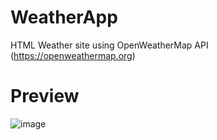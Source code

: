 # WeatherApp
HTML Weather site using OpenWeatherMap API (https://openweathermap.org)

# Preview
![image](https://github.com/Duchnes/weather/assets/72981462/00a4b622-746a-47e4-8a86-8ad71fcda05a)
